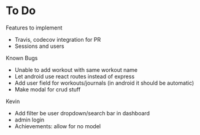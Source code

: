 # To Do
Features to implement

* Travis, codecov integration for PR
* Sessions and users

Known Bugs

* Unable to add workout with same workout name
* Let android use react routes instead of express
* Add user field for workouts/journals (in android it should be automatic)
* Make modal for crud stuff

Kevin
* Add filter be user dropdown/search bar in dashboard
* admin login
* Achievements: allow for no model